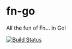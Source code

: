 # fn-go
All the fun of Fn... in Go!

[![Build Status](https://travis-ci.org/jonnyarnold/fn-go.svg?branch=master)](https://travis-ci.org/jonnyarnold/fn-go)
